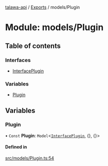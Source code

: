 [talawa-api](../README.md) / [Exports](../modules.md) / models/Plugin

# Module: models/Plugin

## Table of contents

### Interfaces

- [InterfacePlugin](../interfaces/models_Plugin.InterfacePlugin.md)

### Variables

- [Plugin](models_Plugin.md#plugin)

## Variables

### Plugin

• `Const` **Plugin**: `Model`<[`InterfacePlugin`](../interfaces/models_Plugin.InterfacePlugin.md), {}, {}\>

#### Defined in

[src/models/Plugin.ts:54](https://github.com/Nitya-Pasrija/talawa-api/blob/80ec51a/src/models/Plugin.ts#L54)
